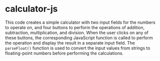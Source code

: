 # calculator-js

This code creates a simple calculator with two input fields for the numbers to operate on, and four buttons to perform the operations of addition, subtraction, multiplication, and division. When the user clicks on any of these buttons, the corresponding JavaScript function is called to perform the operation and display the result in a separate input field. The `parseFloat()` function is used to convert the input values from strings to floating-point numbers before performing the calculations.
